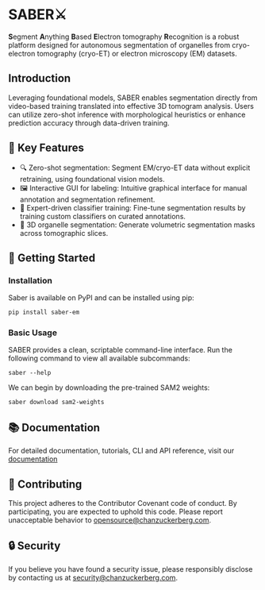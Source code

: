 # SABER⚔️
**S**egment **A**nything **B**ased **E**lectron tomography **R**ecognition is a robust platform designed for autonomous segmentation of organelles from cryo-electron tomography (cryo-ET) or electron microscopy (EM) datasets. 

## Introduction
Leveraging foundational models, SABER enables segmentation directly from video-based training translated into effective 3D tomogram analysis. Users can utilize zero-shot inference with morphological heuristics or enhance prediction accuracy through data-driven training.

## 💫 Key Features
* 🔍 Zero-shot segmentation: Segment EM/cryo-ET data without explicit retraining, using foundational vision models.
* 🖼️ Interactive GUI for labeling: Intuitive graphical interface for manual annotation and segmentation refinement.
* 🧠 Expert-driven classifier training: Fine-tune segmentation results by training custom classifiers on curated annotations.
* 🧊 3D organelle segmentation: Generate volumetric segmentation masks across tomographic slices.

## 🚀 Getting Started

### Installation

Saber is available on PyPI and can be installed using pip:
```bash
pip install saber-em
```

### Basic Usage
SABER provides a clean, scriptable command-line interface. Run the following command to view all available subcommands:
```
saber --help
```
We can begin by downloading the pre-trained SAM2 weights:
```
saber download sam2-weights
```

## 📚 Documentation

For detailed documentation, tutorials, CLI and API reference, visit our [documentation](https://redesigned-journey-jn1nq38.pages.github.io/)


## 🤝 Contributing

This project adheres to the Contributor Covenant code of conduct. By participating, you are expected to uphold this code. Please report unacceptable behavior to opensource@chanzuckerberg.com.

## 🔒 Security

If you believe you have found a security issue, please responsibly disclose by contacting us at security@chanzuckerberg.com.